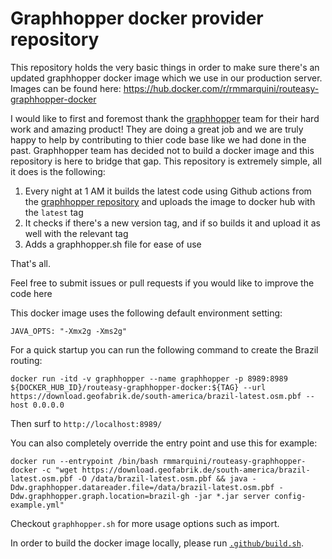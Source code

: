 # Graphhopper docker provider repository
This repository holds the very basic things in order to make sure there's an updated graphhopper docker image which we use in our production server.
Images can be found here:
https://hub.docker.com/r/rmmarquini/routeasy-graphhopper-docker

I would like to first and foremost thank the [graphhopper](https://www.graphhopper.com/) team for their hard work and amazing product!
They are doing a great job and we are truly happy to help by contributing to thier code base like we had done in the past.
Graphhopper team has decided not to build a docker image and this repository is here to bridge that gap.
This repository is extremely simple, all it does is the following:
1. Every night at 1 AM it builds the latest code using Github actions from the [graphhopper repository](https://github.com/graphhopper/graphhopper) and uploads the image to docker hub with the `latest` tag
2. It checks if there's a new version tag, and if so builds it and upload it as well with the relevant tag
3. Adds a graphhopper.sh file for ease of use

That's all.

Feel free to submit issues or pull requests if you would like to improve the code here

This docker image uses the following default environment setting:
```
JAVA_OPTS: "-Xmx2g -Xms2g"
```

For a quick startup you can run the following command to create the Brazil routing:
```
docker run -itd -v graphhopper --name graphhopper -p 8989:8989 ${DOCKER_HUB_ID}/routeasy-graphhopper-docker:${TAG} --url https://download.geofabrik.de/south-america/brazil-latest.osm.pbf --host 0.0.0.0
```
Then surf to `http://localhost:8989/`

You can also completely override the entry point and use this for example:
```
docker run --entrypoint /bin/bash rmmarquini/routeasy-graphhopper-docker -c "wget https://download.geofabrik.de/south-america/brazil-latest.osm.pbf -O /data/brazil-latest.osm.pbf && java -Ddw.graphhopper.datareader.file=/data/brazil-latest.osm.pbf -Ddw.graphhopper.graph.location=brazil-gh -jar *.jar server config-example.yml"
```

Checkout `graphhopper.sh` for more usage options such as import.

In order to build the docker image locally, please run [`.github/build.sh`](.github/build.sh).
